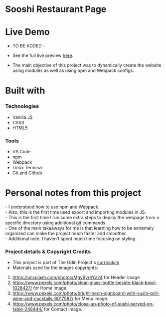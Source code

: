<h1> Sooshi Restaurant Page </h1>

# Live Demo 
- TO BE ADDED - 

- See the full live preview [here]().
- The main objective of this project was to dynamically create the website using modules as well as using npm and Webpack configs.</br> 

<h1> Built with </h1>

<h3> Technologies </h3>

- Vanilla JS
- CSS3
- HTML5

<h3> Tools </h3>

- VS Code 
- npm
- Webpack
- Linux Terminal
- Git and Github

<h1>Personal notes from this project</h1>
- I understood how to use npm and Webpack. </br>
- Also, this is the first time used export and importing modules in JS. </br>
- This is the first time I run some extra steps to deploy the webpage from a specific directory using additional git commands </br>
- One of the main takeaways for me is that learning how to be extremely organized can make the project much faster and smoother. </br>
- Additional note: I haven't spent much time focusing on styling. 

<h3> Project details & Copyright Credits </h3>

- This project is part of The Odin Project's [curriculum](https://www.theodinproject.com/lessons/node-path-javascript-restaurant-page) 
- Materials used for the images copyrights:
1. https://unsplash.com/photos/MgvByrhYz24 for Header image
2. https://www.pexels.com/photo/clear-glass-bottle-beside-black-bowl-1028427/ for Home image. 
3. https://www.pexels.com/photo/bright-neon-signboard-with-sushi-grill-wine-and-cocktails-6017587/ for Menu image.
4. https://www.pexels.com/photo/close-up-photo-of-sushi-served-on-table-248444/ for Contact image.


